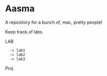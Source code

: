 Aasma
=====

A repository for a bunch of, mac, pretty people!

Keep track of labs
  
  LAB 
  
      -> lab1
      -> lab2
      -> lab3
 
  Proj
    

